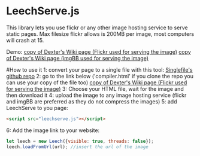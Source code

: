 # LeechServe.js
This library lets you use flickr or any other image hosting service to serve static pages. Max filesize flickr allows is 200MB per image, most computers will crash at 15.

Demo:
[copy of Dexter's Wiki page (Flickr used for serving the image)](https://gogorikidze.github.io/leechserve/Dexter?serveFrom=flickr)
[copy of Dexter's Wiki page (imgBB used for serving the image)](https://gogorikidze.github.io/leechserve/Dexter?serveFrom=imgBB)

#How to use it
1: convert your page to a single file with this tool:
[Singlefile's github repo](https://github.com/gildas-lormeau/SingleFile)
2: go to the link below ('compiler.html' if you clone the repo you can use your copy of the file too)
[copy of Dexter's Wiki page (Flickr used for serving the image)](https://gogorikidze.github.io/leechserve/compiler)
3: Choose your HTML file, wait for the image and then download it
4: upload the image to any image hosting service (flickr and imgBB are preferred as they do not compress the images)
5: add LeechServe to you page:
```html
<script src="leechserve.js"></script>
```
6: Add the image link to your website:
```js
let leech = new Leech({visible: true, threads: false});
leech.loadFromUrl(url); //insert the url of the image
```
